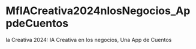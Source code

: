# MfIACreativa2024nlosNegocios_AppdeCuentos
Ia Creativa 2024: IA Creativa en los negocios, Una App de Cuentos
